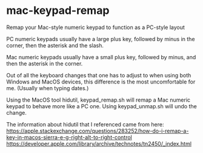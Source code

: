 # mac-keypad-remap
Remap your Mac-style numeric keypad to function as a PC-style layout

PC numeric keypads usually have a large plus key, followed by minus in the corner, then the asterisk and the slash.

Mac numeric keypads usually have a small plus key, followed by minus, and then the asterisk in the corner.

Out of all the keyboard changes that one has to adjust to when using both Windows and MacOS devices, this difference is the most uncomfortable for me. (Usually when typing dates.)

Using the MacOS tool hidutil, keypad_remap.sh will remap a Mac numeric keypad to behave more like a PC one. Using keypad_unmap.sh will undo the change.

The information about hidutil that I referenced came from here:
https://apple.stackexchange.com/questions/283252/how-do-i-remap-a-key-in-macos-sierra-e-g-right-alt-to-right-control
https://developer.apple.com/library/archive/technotes/tn2450/_index.html
